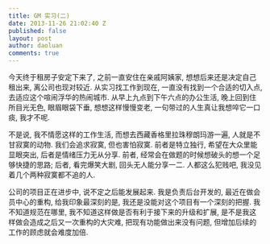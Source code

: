 ```yaml
---
title: GM 实习(二)
date: 2013-11-26 21:02:40 Z
published: false
layout: post
author: daoluan
comments: true
---
```


今天终于租房子安定下来了, 之前一直安住在亲戚阿姨家, 想想后来还是决定自己租出来, 离公司也现对较近. 从实习找工作到现在, 一直没有找到一个合适的切入点, 去适应这个喧闹浮华的热闹城市. 从早上九点到下午六点的办公生活, 晚上回到住所目光无色, 眼眉眼袋下垂, 想想这样慢慢变老, 一句带过的人生真让我想啐它一口痰, 我才不呢.

不是说, 我不情愿这样的工作生活, 而想去西藏香格里拉珠穆朗玛游一遍, 人就是不甘寂寞的动物. 我们会追求寂寞, 但也害怕寂寞. 前者是特立独行, 希望在大众里能显眼突出, 后者是情绪压力无从分享. 前者, 经常会在做题的时候想破头的想一个足够快捷的思路; 后者, 看完爆笑大剧, 回头无人能分享一二. 人都这么犯贱吧, 我没见着几个两种寂寞都不追的人.

公司的项目正在进步中, 说不定之后能发展起来. 我是负责后台开发的, 最近在做会员中心的重构, 给我印象最深刻的是, 我还是没能对这个项目有一个深刻的把握. 我不知道规范在哪里, 我不知道这样做是否有利于接下来的升级和扩展, 是不是我这样做会造成之后又一次重构的大灾难, 把现有功能做出来没有问题, 但增加后续的工作的顾虑就会难度加倍. 
